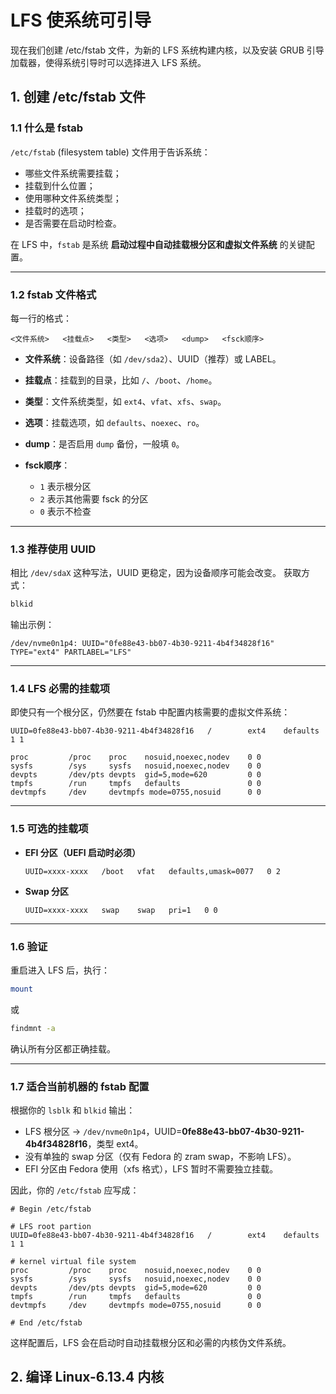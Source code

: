 # LFS 使系统可引导

现在我们创建 /etc/fstab 文件，为新的 LFS 系统构建内核，以及安装 GRUB 引导加载器，使得系统引导时可以选择进入 LFS 系统。

## 1. 创建 /etc/fstab 文件

### 1.1 什么是 fstab

`/etc/fstab` (filesystem table) 文件用于告诉系统：

* 哪些文件系统需要挂载；
* 挂载到什么位置；
* 使用哪种文件系统类型；
* 挂载时的选项；
* 是否需要在启动时检查。

在 LFS 中，`fstab` 是系统 **启动过程中自动挂载根分区和虚拟文件系统** 的关键配置。

---

### 1.2 fstab 文件格式

每一行的格式：

```
<文件系统>   <挂载点>   <类型>   <选项>   <dump>   <fsck顺序>
```

* **文件系统**：设备路径（如 `/dev/sda2`）、UUID（推荐）或 LABEL。
* **挂载点**：挂载到的目录，比如 `/`、`/boot`、`/home`。
* **类型**：文件系统类型，如 `ext4`、`vfat`、`xfs`、`swap`。
* **选项**：挂载选项，如 `defaults`、`noexec`、`ro`。
* **dump**：是否启用 `dump` 备份，一般填 `0`。
* **fsck顺序**：

    * `1` 表示根分区
    * `2` 表示其他需要 fsck 的分区
    * `0` 表示不检查

---

### 1.3 推荐使用 UUID

相比 `/dev/sdaX` 这种写法，UUID 更稳定，因为设备顺序可能会改变。
获取方式：

```bash
blkid
```

输出示例：

```
/dev/nvme0n1p4: UUID="0fe88e43-bb07-4b30-9211-4b4f34828f16" TYPE="ext4" PARTLABEL="LFS"
```

---

### 1.4 LFS 必需的挂载项

即使只有一个根分区，仍然要在 fstab 中配置内核需要的虚拟文件系统：

```fstab
UUID=0fe88e43-bb07-4b30-9211-4b4f34828f16   /        ext4    defaults        1 1

proc         /proc    proc    nosuid,noexec,nodev    0 0
sysfs        /sys     sysfs   nosuid,noexec,nodev    0 0
devpts       /dev/pts devpts  gid=5,mode=620         0 0
tmpfs        /run     tmpfs   defaults               0 0
devtmpfs     /dev     devtmpfs mode=0755,nosuid      0 0
```

---

### 1.5 可选的挂载项

* **EFI 分区（UEFI 启动时必须）**

  ```fstab
  UUID=xxxx-xxxx   /boot   vfat   defaults,umask=0077   0 2
  ```
* **Swap 分区**

  ```fstab
  UUID=xxxx-xxxx   swap    swap   pri=1   0 0
  ```

---

### 1.6 验证

重启进入 LFS 后，执行：

```bash
mount
```

或

```bash
findmnt -a
```

确认所有分区都正确挂载。

---

### 1.7 适合当前机器的 fstab 配置

根据你的 `lsblk` 和 `blkid` 输出：

* LFS 根分区 → `/dev/nvme0n1p4`，UUID=**0fe88e43-bb07-4b30-9211-4b4f34828f16**，类型 ext4。
* 没有单独的 swap 分区（仅有 Fedora 的 zram swap，不影响 LFS）。
* EFI 分区由 Fedora 使用（xfs 格式），LFS 暂时不需要独立挂载。

因此，你的 `/etc/fstab` 应写成：

```fstab
# Begin /etc/fstab

# LFS root partion
UUID=0fe88e43-bb07-4b30-9211-4b4f34828f16   /        ext4    defaults        1 1

# kernel virtual file system
proc         /proc    proc    nosuid,noexec,nodev    0 0
sysfs        /sys     sysfs   nosuid,noexec,nodev    0 0
devpts       /dev/pts devpts  gid=5,mode=620         0 0
tmpfs        /run     tmpfs   defaults               0 0
devtmpfs     /dev     devtmpfs mode=0755,nosuid      0 0

# End /etc/fstab
```

这样配置后，LFS 会在启动时自动挂载根分区和必需的内核伪文件系统。

## 2. 编译 Linux-6.13.4 内核






